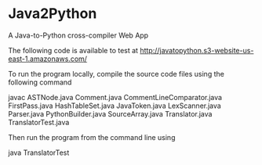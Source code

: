 # Java2Python
A Java-to-Python cross-compiler Web App

The following code is available to test at http://javatopython.s3-website-us-east-1.amazonaws.com/

To run the program locally, compile the source code files using the following command

javac ASTNode.java Comment.java CommentLineComparator.java FirstPass.java HashTableSet.java JavaToken.java LexScanner.java Parser.java PythonBuilder.java SourceArray.java Translator.java TranslatorTest.java 

Then run the program from the command line using

java TranslatorTest <path to java source to translate>
    



